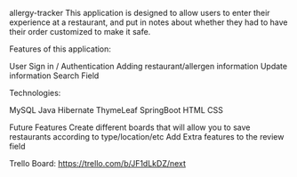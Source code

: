 allergy-tracker
This application is designed to allow users to enter their experience at a restaurant, and put in notes about whether they had to have their order customized to make it safe.

Features of this application:

User Sign in / Authentication
Adding restaurant/allergen information
Update information
Search Field

Technologies:

MySQL
Java
Hibernate
ThymeLeaf
SpringBoot
HTML
CSS


Future Features
Create different boards that will allow you to save restaurants according to type/location/etc
Add Extra features to the review field

Trello Board: https://trello.com/b/JF1dLkDZ/next